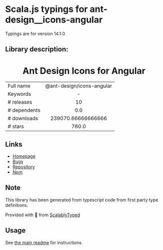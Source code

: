 
# Scala.js typings for ant-design__icons-angular

Typings are for version 14.1.0

## Library description:
<h1 align="center"> Ant Design Icons for Angular </h1>

|                    |                 |
| ------------------ | :-------------: |
| Full name          | @ant-design/icons-angular |
| Keywords           | - |
| # releases         | 10 |
| # dependents       | 0.0 |
| # downloads        | 239070.66666666666 |
| # stars            | 760.0 |

## Links
- [Homepage](https://github.com/ant-design/ant-design-icons/tree/master#readme)
- [Bugs](https://github.com/ant-design/ant-design-icons/issues)
- [Repository](https://github.com/ant-design/ant-design-icons/tree/master)
- [Npm](https://www.npmjs.com/package/%40ant-design%2Ficons-angular)
    


## Note
This library has been generated from typescript code from first party type definitions.

Provided with :purple_heart: from [ScalablyTyped](https://github.com/oyvindberg/ScalablyTyped)

## Usage
See [the main readme](../../readme.md) for instructions.


